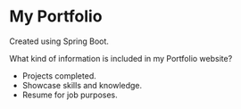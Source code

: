 # My Portfolio
Created using Spring Boot. 

What kind of information is included in my Portfolio website?
- Projects completed.
- Showcase skills and knowledge.
- Resume for job purposes.
